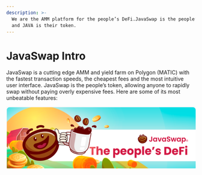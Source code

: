 ```yaml
---
description: >-
  We are the AMM platform for the people’s DeFi.JavaSwap is the people’s DeFi,
  and JAVA is their token.
---
```


# JavaSwap Intro

JavaSwap is a cutting edge AMM and yield farm on Polygon \(MATIC\) with the fastest transaction speeds, the cheapest fees and the most intuitive user interface. JavaSwap is the people’s token, allowing anyone to rapidly swap without paying overly expensive fees. Here are some of its most unbeatable features:

![](.gitbook/assets/image.png)





